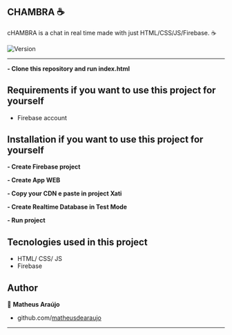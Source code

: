CHAMBRA :coffee:
------------
cHAMBRA is a chat in real time made with just HTML/CSS/JS/Firebase. :coffee:

<p>
  <img alt="Version" src="https://img.shields.io/badge/version-1.0-blue.svg?cacheSeconds=2592000" />
</p>

<hr>

**- Clone this repository and run index.html**

Requirements if you want to use this project for yourself
------------
 - Firebase account
 
 Installation if you want to use this project for yourself
 ------------
 
 **- Create Firebase project**
 
 **- Create App WEB**
 
 **- Copy your CDN e paste in project Xati**
 
 **- Create Realtime Database in Test Mode**
 
 **- Run project**


Tecnologies used in this project
------------
- HTML/ CSS/ JS
- Firebase

Author
------------

👤 **Matheus Araújo**

* github.com/[matheusdearaujo](https://github.com/matheusdearaujo)

***

